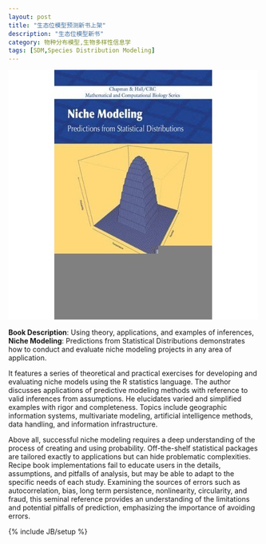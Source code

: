 ```yaml
---
layout: post
title: "生态位模型预测新书上架"
description: "生态位模型新书"
category: 物种分布模型,生物多样性信息学
tags: [SDM,Species Distribution Modeling]
---
```



![书籍的封面](/assets/images/2009/3/111.jpg)

**Book Description**: Using theory, applications, and examples of inferences, __Niche Modeling__: Predictions from Statistical Distributions demonstrates how to conduct and evaluate niche modeling projects in any area of application.


It features a series of theoretical and practical exercises for developing and evaluating niche models using the R statistics language. The author discusses applications of predictive modeling methods with reference to valid inferences from assumptions. He elucidates varied and simplified examples with rigor and completeness. Topics include geographic information systems, multivariate modeling, artificial intelligence methods, data handling, and information infrastructure.

Above all, successful niche modeling requires a deep understanding of the process of creating and using probability. Off-the-shelf statistical packages are tailored exactly to applications but can hide problematic complexities. Recipe book implementations fail to educate users in the details, assumptions, and pitfalls of analysis, but may be able to adapt to the specific needs of each study. Examining the sources of errors such as autocorrelation, bias, long term persistence, nonlinearity, circularity, and fraud, this seminal reference provides an understanding of the limitations and potential pitfalls of prediction, emphasizing the importance of avoiding errors.


{% include JB/setup %}
